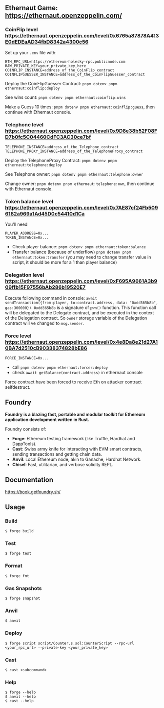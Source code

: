 ## Ethernaut Game: https://ethernaut.openzeppelin.com/

### CoinFlip level https://ethernaut.openzeppelin.com/level/0x6765a87878A413E0dEDEaAD34fbD8342a4300c56

Set up your `.env` file with:

```plaintext
ETH_RPC_URL=https://ethereum-holesky-rpc.publicnode.com
RAW_PRIVATE_KEY=your_private_key_here
COINFLIP_INSTANCE=address_of_the_CoinFlip_contract
COINFLIPGUESSER_INSTANCE=address_of_the_CoinFlipGuesser_contract
```

Deploy the CoinFlipGuesser Contract: `pnpm dotenv pnpm ethernaut:coinflip:deploy`

See wins count: `pnpm dotenv pnpm ethernaut:coinflip:wins`

Make a Guess 10 times: `pnpm dotenv pnpm ethernaut:coinflip:guess`, then continue with Ethernaut console.

### Telephone level https://ethernaut.openzeppelin.com/level/0x9D8e38b52F08FD7b0fc5C04460CdFC3AC30ce7bf

```plaintext
TELEPHONE_INSTANCE=address_of_the_Telephone_contract
TELEPHONE_PROXY_INSTANCE=address_of_the_TelephoneProxy_contract
```

Deploy the TelephoneProxy Contract: `pnpm dotenv pnpm ethernaut:telephone:deploy`

See Telephone owner: `pnpm dotenv pnpm ethernaut:telephone:owner`

Change owner: `pnpm dotenv pnpm ethernaut:telephone:own`, then continue with Ethernaut console.

### Token balance level https://ethernaut.openzeppelin.com/level/0x7AE87cf24Fb5096182a969a1Ad45D0c54410d1Ca

You'll need

```plaintext
PLAYER_ADDRESS=0x...
TOKEN_INSTANCE=0x...
```

- Check player balance: `pnpm dotenv pnpm ethernaut:token:balance`
- Transfer balance (because of underflow) `pnpm dotenv pnpm ethernaut:token:transfer` (you may need to change transfer value in script, it should be more for a 1 than player balance)

### Delegation level https://ethernaut.openzeppelin.com/level/0xF695A9661A3b909ffb15F97556bAb286b19520E7

Execute following command in console: `await sendTransaction({from:player, to:contract.address, data: "0xdd365b8b", gas:300000})`. `0xdd365b8b` is a signature of `pwn()` function. This function call will be delegated to the Delegate contract, and be executed in the context of the Delegation contract. So `owner` storage variable of the Delegation contract will ve changed to `msg.sender`.

### Force level https://ethernaut.openzeppelin.com/level/0x4e8Da8e21d27A10BA7d2510cB90338374828bE86

```
FORCE_INSTANCE=0x...
```

- call `pnpm dotenv pnpm ethernaut:forcer:deploy`
- check `await getBalance(contract.address)` in ethernaut console

Force contract have been forced to receive Eth on attacker contract selfdestruct.

## Foundry

**Foundry is a blazing fast, portable and modular toolkit for Ethereum application development written in Rust.**

Foundry consists of:

- **Forge**: Ethereum testing framework (like Truffle, Hardhat and DappTools).
- **Cast**: Swiss army knife for interacting with EVM smart contracts, sending transactions and getting chain data.
- **Anvil**: Local Ethereum node, akin to Ganache, Hardhat Network.
- **Chisel**: Fast, utilitarian, and verbose solidity REPL.

## Documentation

https://book.getfoundry.sh/

## Usage

### Build

```shell
$ forge build
```

### Test

```shell
$ forge test
```

### Format

```shell
$ forge fmt
```

### Gas Snapshots

```shell
$ forge snapshot
```

### Anvil

```shell
$ anvil
```

### Deploy

```shell
$ forge script script/Counter.s.sol:CounterScript --rpc-url <your_rpc_url> --private-key <your_private_key>
```

### Cast

```shell
$ cast <subcommand>
```

### Help

```shell
$ forge --help
$ anvil --help
$ cast --help
```

